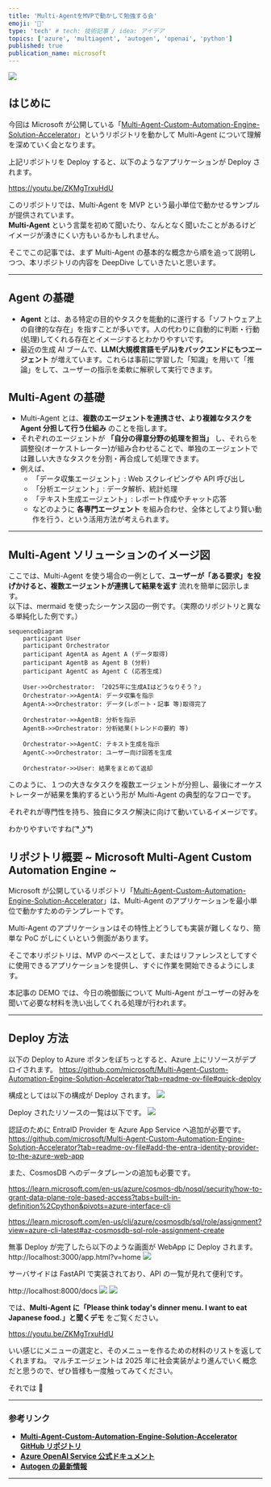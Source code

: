 ```yaml
---
title: 'Multi-AgentをMVPで動かして勉強する会'
emoji: '🤖'
type: 'tech' # tech: 技術記事 / idea: アイデア
topics: ['azure', 'multiagent', 'autogen', 'openai', 'python']
published: true
publication_name: microsoft
---
```


![](https://storage.googleapis.com/zenn-user-upload/ae376f509a7e-20250110.webp)

## はじめに

今回は Microsoft が公開している「[Multi-Agent-Custom-Automation-Engine-Solution-Accelerator](https://github.com/microsoft/Multi-Agent-Custom-Automation-Engine-Solution-Accelerator)」というリポジトリを動かして Multi-Agent について理解を深めていく会となります。

上記リポジトリを Deploy すると、以下のようなアプリケーションが Deploy されます。

https://youtu.be/ZKMgTrxuHdU

このリポジトリでは、Multi-Agent を MVP という最小単位で動かせるサンプルが提供されています。  
**Multi-Agent** という言葉を初めて聞いたり、なんとなく聞いたことがあるけどイメージが湧きにくい方もいるかもしれません。

そこでこの記事では、まず Multi-Agent の基本的な概念から順を追って説明しつつ、本リポジトリの内容を DeepDive していきたいと思います。

---

## Agent の基礎

- **Agent** とは、ある特定の目的やタスクを能動的に遂行する「ソフトウェア上の自律的な存在」を指すことが多いです。人の代わりに自動的に判断・行動(処理)してくれる存在とイメージするとわかりやすいです。
- 最近の生成 AI ブームで、**LLM(大規模言語モデル)をバックエンドにもつエージェント** が増えています。これらは事前に学習した「知識」を用いて「推論」をして、ユーザーの指示を柔軟に解釈して実行できます。

## Multi-Agent の基礎

- Multi-Agent とは、**複数のエージェントを連携させ、より複雑なタスクを Agent 分担して行う仕組み** のことを指します。
- それぞれのエージェントが **「自分の得意分野の処理を担当」** し、それらを調整役(オーケストレーター)が組み合わせることで、単独のエージェントでは難しい大きなタスクを分割・再合成して処理できます。
- 例えば、
  - 「データ収集エージェント」: Web スクレイピングや API 呼び出し
  - 「分析エージェント」: データ解析、統計処理
  - 「テキスト生成エージェント」: レポート作成やチャット応答
  - などのように **各専門エージェント** を組み合わせ、全体としてより賢い動作を行う、という活用方法が考えられます。

---

## Multi-Agent ソリューションのイメージ図

ここでは、Multi-Agent を使う場合の一例として、**ユーザーが「ある要求」を投げかけると、複数エージェントが連携して結果を返す** 流れを簡単に図示します。  
以下は、mermaid を使ったシーケンス図の一例です。（実際のリポジトリと異なる単純化した例です。）

```mermaid
sequenceDiagram
    participant User
    participant Orchestrator
    participant AgentA as Agent A (データ取得)
    participant AgentB as Agent B (分析)
    participant AgentC as Agent C (応答生成)

    User->>Orchestrator: 「2025年に生成AIはどうなりそう？」
    Orchestrator->>AgentA: データ収集を指示
    AgentA->>Orchestrator: データ(レポート・記事 等)取得完了

    Orchestrator->>AgentB: 分析を指示
    AgentB->>Orchestrator: 分析結果(トレンドの要約 等)

    Orchestrator->>AgentC: テキスト生成を指示
    AgentC->>Orchestrator: ユーザー向け回答を生成

    Orchestrator->>User: 結果をまとめて返却
```

このように、１つの大きなタスクを複数エージェントが分担し、最後にオーケストレーターが結果を集約するという形が Multi-Agent の典型的なフローです。

それぞれが専門性を持ち、独自にタスク解決に向けて動いているイメージです。

わかりやすいですね( ͡° ͜ʖ ͡°)

## リポジトリ概要 ~ Microsoft Multi-Agent Custom Automation Engine ~

Microsoft が公開しているリポジトリ「[Multi-Agent-Custom-Automation-Engine-Solution-Accelerator](https://github.com/microsoft/Multi-Agent-Custom-Automation-Engine-Solution-Accelerator)」は、Multi-Agent のアプリケーションを最小単位で動かすためのテンプレートです。

Multi-Agent のアプリケーションはその特性上どうしても実装が難しくなり、簡単な PoC がしにくいという側面があります。

そこで本リポジトリは、MVP のベースとして、またはリファレンスとしてすぐに使用できるアプリケーションを提供し、すぐに作業を開始できるようにします。

本記事の DEMO では、今日の晩御飯について Multi-Agent がユーザーの好みを聞いて必要な材料を洗い出してくれる処理が行われます。

---

## Deploy 方法

以下の Deploy to Azure ボタンをぽちっとすると、Azure 上にリソースがデプロイされます。
https://github.com/microsoft/Multi-Agent-Custom-Automation-Engine-Solution-Accelerator?tab=readme-ov-file#quick-deploy

構成としては以下の構成が Deploy されます。
![](https://storage.googleapis.com/zenn-user-upload/2eef0a724371-20250106.png)

Deploy されたリソースの一覧は以下です。
![](https://storage.googleapis.com/zenn-user-upload/1aaffbc6a25b-20250110.png)

認証のために EntraID Provider を Azure App Service へ追加が必要です。
https://github.com/microsoft/Multi-Agent-Custom-Automation-Engine-Solution-Accelerator?tab=readme-ov-file#add-the-entra-identity-provider-to-the-azure-web-app

また、CosmosDB へのデータプレーンの追加も必要です。

https://learn.microsoft.com/en-us/azure/cosmos-db/nosql/security/how-to-grant-data-plane-role-based-access?tabs=built-in-definition%2Cpython&pivots=azure-interface-cli

https://learn.microsoft.com/en-us/cli/azure/cosmosdb/sql/role/assignment?view=azure-cli-latest#az-cosmosdb-sql-role-assignment-create

無事 Deploy が完了したら以下のような画面が WebApp に Deploy されます。
http://localhost:3000/app.html?v=home
![](https://storage.googleapis.com/zenn-user-upload/ca19807eaa97-20250110.png)

サーバサイドは FastAPI で実装されており、API の一覧が見れて便利です。

http://localhost:8000/docs
![](https://storage.googleapis.com/zenn-user-upload/853922a09220-20250110.png)
![](https://storage.googleapis.com/zenn-user-upload/39d8af73310f-20250110.png)

では、**Multi-Agent に「Please think today's dinner menu. I want to eat Japanese food.」と聞くデモ** をご覧ください。

https://youtu.be/ZKMgTrxuHdU

いい感じにメニューの選定と、そのメニューを作るための材料のリストを返してくれますね。
マルチエージェントは 2025 年に社会実装がより進んでいく概念だと思うので、ぜひ皆様も一度触ってみてください。

それでは 👋

---

### 参考リンク

- [**Multi-Agent-Custom-Automation-Engine-Solution-Accelerator GitHub リポジトリ**](https://github.com/microsoft/Multi-Agent-Custom-Automation-Engine-Solution-Accelerator)
- [**Azure OpenAI Service 公式ドキュメント**](https://learn.microsoft.com/azure/cognitive-services/openai/)
- [**Autogen の最新情報**](https://www.microsoft.com/en-us/research/lab/ai-frontiers/)

---
